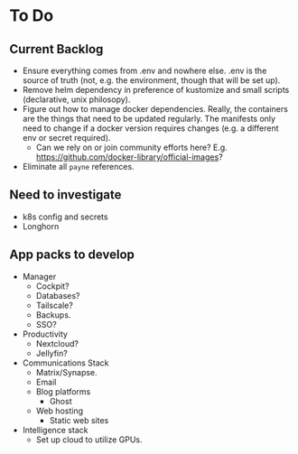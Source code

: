 # To Do

## Current Backlog

- Ensure everything comes from .env and nowhere else. .env is the source of
  truth (not, e.g. the environment, though that will be set up).
- Remove helm dependency in preference of kustomize and small scripts (declarative, unix philosopy).
- Figure out how to manage docker dependencies. Really, the containers are the
  things that need to be updated regularly. The manifests only need to change if
  a docker version requires changes (e.g. a different env or secret required).
  - Can we rely on or join community efforts here? E.g.
    https://github.com/docker-library/official-images?
- Eliminate all `payne` references.

## Need to investigate

- k8s config and secrets
- Longhorn

## App packs to develop

- Manager
  - Cockpit?
  - Databases?
  - Tailscale?
  - Backups.
  - SSO?
- Productivity
  - Nextcloud?
  - Jellyfin?
- Communications Stack
  - Matrix/Synapse.
  - Email
  - Blog platforms
    - Ghost
  - Web hosting
    - Static web sites
- Intelligence stack
  - Set up cloud to utilize GPUs.
